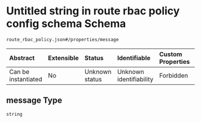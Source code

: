 # Untitled string in route rbac policy config schema Schema

```txt
route_rbac_policy.json#/properties/message
```



| Abstract            | Extensible | Status         | Identifiable            | Custom Properties | Additional Properties | Access Restrictions | Defined In                                                                         |
| :------------------ | :--------- | :------------- | :---------------------- | :---------------- | :-------------------- | :------------------ | :--------------------------------------------------------------------------------- |
| Can be instantiated | No         | Unknown status | Unknown identifiability | Forbidden         | Allowed               | none                | [route\_rbac\_policy.json\*](../out/route_rbac_policy.json "open original schema") |

## message Type

`string`

